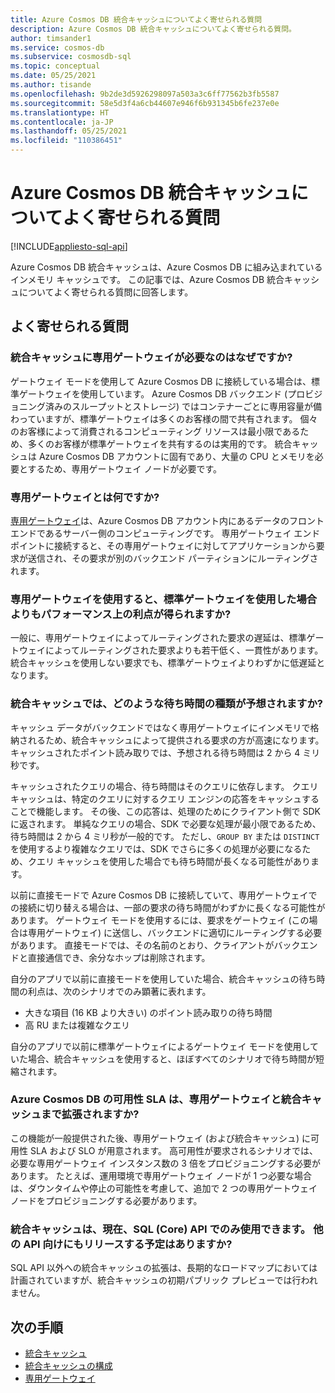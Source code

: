 ```yaml
---
title: Azure Cosmos DB 統合キャッシュについてよく寄せられる質問
description: Azure Cosmos DB 統合キャッシュについてよく寄せられる質問。
author: timsander1
ms.service: cosmos-db
ms.subservice: cosmosdb-sql
ms.topic: conceptual
ms.date: 05/25/2021
ms.author: tisande
ms.openlocfilehash: 9b2de3d5926298097a503a3c6ff77562b3fb5587
ms.sourcegitcommit: 58e5d3f4a6cb44607e946f6b931345b6fe237e0e
ms.translationtype: HT
ms.contentlocale: ja-JP
ms.lasthandoff: 05/25/2021
ms.locfileid: "110386451"
---
```

# <a name="azure-cosmos-db-integrated-cache-frequently-asked-questions"></a>Azure Cosmos DB 統合キャッシュについてよく寄せられる質問
[!INCLUDE[appliesto-sql-api](includes/appliesto-sql-api.md)]

Azure Cosmos DB 統合キャッシュは、Azure Cosmos DB に組み込まれているインメモリ キャッシュです。 この記事では、Azure Cosmos DB 統合キャッシュについてよく寄せられる質問に回答します。

## <a name="frequently-asked-questions"></a>よく寄せられる質問

### <a name="why-does-the-integrated-cache-require-a-dedicated-gateway"></a>統合キャッシュに専用ゲートウェイが必要なのはなぜですか?

ゲートウェイ モードを使用して Azure Cosmos DB に接続している場合は、標準ゲートウェイを使用しています。 Azure Cosmos DB バックエンド (プロビジョニング済みのスループットとストレージ) ではコンテナーごとに専用容量が備わっていますが、標準ゲートウェイは多くのお客様の間で共有されます。 個々のお客様によって消費されるコンピューティング リソースは最小限であるため、多くのお客様が標準ゲートウェイを共有するのは実用的です。 統合キャッシュは Azure Cosmos DB アカウントに固有であり、大量の CPU とメモリを必要とするため、専用ゲートウェイ ノードが必要です。

### <a name="what-is-a-dedicated-gateway"></a>専用ゲートウェイとは何ですか?

[専用ゲートウェイ](dedicated-gateway.md)は、Azure Cosmos DB アカウント内にあるデータのフロントエンドであるサーバー側のコンピューティングです。 専用ゲートウェイ エンドポイントに接続すると、その専用ゲートウェイに対してアプリケーションから要求が送信され、その要求が別のバックエンド パーティションにルーティングされます。

### <a name="does-using-the-dedicated-gateway-offer-any-other-performance-benefits-over-using-the-standard-gateway"></a>専用ゲートウェイを使用すると、標準ゲートウェイを使用した場合よりもパフォーマンス上の利点が得られますか?

一般に、専用ゲートウェイによってルーティングされた要求の遅延は、標準ゲートウェイによってルーティングされた要求よりも若干低く、一貫性があります。 統合キャッシュを使用しない要求でも、標準ゲートウェイよりわずかに低遅延となります。

### <a name="what-kind-of-latency-should-i-expect-from-the-integrated-cache"></a>統合キャッシュでは、どのような待ち時間の種類が予想されますか?

キャッシュ データがバックエンドではなく専用ゲートウェイにインメモリで格納されるため、統合キャッシュによって提供される要求の方が高速になります。 キャッシュされたポイント読み取りでは、予想される待ち時間は 2 から 4 ミリ秒です。

キャッシュされたクエリの場合、待ち時間はそのクエリに依存します。 クエリ キャッシュは、特定のクエリに対するクエリ エンジンの応答をキャッシュすることで機能します。 その後、この応答は、処理のためにクライアント側で SDK に返されます。 単純なクエリの場合、SDK で必要な処理が最小限であるため、待ち時間は 2 から 4 ミリ秒が一般的です。 ただし、`GROUP BY` または `DISTINCT` を使用するより複雑なクエリでは、SDK でさらに多くの処理が必要になるため、クエリ キャッシュを使用した場合でも待ち時間が長くなる可能性があります。

以前に直接モードで Azure Cosmos DB に接続していて、専用ゲートウェイでの接続に切り替える場合は、一部の要求の待ち時間がわずかに長くなる可能性があります。 ゲートウェイ モードを使用するには、要求をゲートウェイ (この場合は専用ゲートウェイ) に送信し、バックエンドに適切にルーティングする必要があります。 直接モードでは、その名前のとおり、クライアントがバックエンドと直接通信でき、余分なホップは削除されます。 

自分のアプリで以前に直接モードを使用していた場合、統合キャッシュの待ち時間の利点は、次のシナリオでのみ顕著に表れます。

- 大きな項目 (16 KB より大きい) のポイント読み取りの待ち時間
- 高 RU または複雑なクエリ

自分のアプリで以前に標準ゲートウェイによるゲートウェイ モードを使用していた場合、統合キャッシュを使用すると、ほぼすべてのシナリオで待ち時間が短縮されます。 

### <a name="does-the-azure-cosmos-db-availability-sla-extend-to-the-dedicated-gateway-and-integrated-cache"></a>Azure Cosmos DB の可用性 SLA は、専用ゲートウェイと統合キャッシュまで拡張されますか?

この機能が一般提供された後、専用ゲートウェイ (および統合キャッシュ) に可用性 SLA および SLO が用意されます。 高可用性が要求されるシナリオでは、必要な専用ゲートウェイ インスタンス数の 3 倍をプロビジョニングする必要があります。 たとえば、運用環境で専用ゲートウェイ ノードが 1 つ必要な場合は、ダウンタイムや停止の可能性を考慮して、追加で 2 つの専用ゲートウェイ ノードをプロビジョニングする必要があります。

### <a name="the-integrated-cache-is-only-available-for-sql-core-api-right-now-are-you-planning-on-releasing-it-for-other-apis-as-well"></a>統合キャッシュは、現在、SQL (Core) API でのみ使用できます。 他の API 向けにもリリースする予定はありますか?

SQL API 以外への統合キャッシュの拡張は、長期的なロードマップにおいては計画されていますが、統合キャッシュの初期パブリック プレビューでは行われません。

## <a name="next-steps"></a>次の手順

- [統合キャッシュ](integrated-cache.md)
- [統合キャッシュの構成](how-to-configure-integrated-cache.md)
- [専用ゲートウェイ](dedicated-gateway.md)